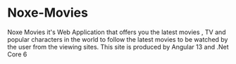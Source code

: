 # Noxe-Movies
 Noxe Movies it's Web Application that offers you the latest movies , TV and popular characters in the world to follow the latest movies to be watched by the user from the viewing sites. This site is produced by Angular 13 and .Net Core 6
